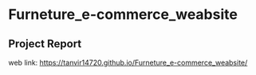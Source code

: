 # Furneture_e-commerce_weabsite
## Project Report
web link: https://tanvir14720.github.io/Furneture_e-commerce_weabsite/
